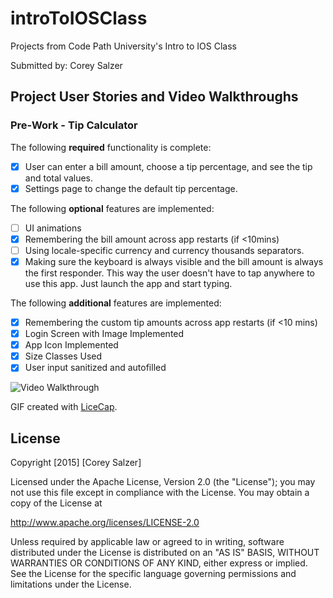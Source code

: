 # introToIOSClass
Projects from Code Path University's Intro to IOS Class

Submitted by: Corey Salzer

## Project User Stories and Video Walkthroughs

### Pre-Work - Tip Calculator

The following **required** functionality is complete:

* [X] User can enter a bill amount, choose a tip percentage, and see the tip and total values.
* [X] Settings page to change the default tip percentage.

The following **optional** features are implemented:
* [ ] UI animations
* [X] Remembering the bill amount across app restarts (if <10mins)
* [ ] Using locale-specific currency and currency thousands separators.
* [X] Making sure the keyboard is always visible and the bill amount is always the first responder. This way the user doesn't have to tap anywhere to use this app. Just launch the app and start typing.

The following **additional** features are implemented:

- [X] Remembering the custom tip amounts across app restarts (if <10 mins)
- [X] Login Screen with Image Implemented
- [X] App Icon Implemented
- [X] Size Classes Used
- [X] User input sanitized and autofilled

<img src='https://github.com/coreysalzer/introToIOSClass/blob/master/TipCalculator/TipCalculatorGIF.gif' title='Video Walkthrough' width='' alt='Video Walkthrough' />

GIF created with [LiceCap](http://www.cockos.com/licecap/).

## License

Copyright [2015] [Corey Salzer]

Licensed under the Apache License, Version 2.0 (the "License");
you may not use this file except in compliance with the License.
You may obtain a copy of the License at

http://www.apache.org/licenses/LICENSE-2.0

Unless required by applicable law or agreed to in writing, software
distributed under the License is distributed on an "AS IS" BASIS,
WITHOUT WARRANTIES OR CONDITIONS OF ANY KIND, either express or implied.
See the License for the specific language governing permissions and
limitations under the License.